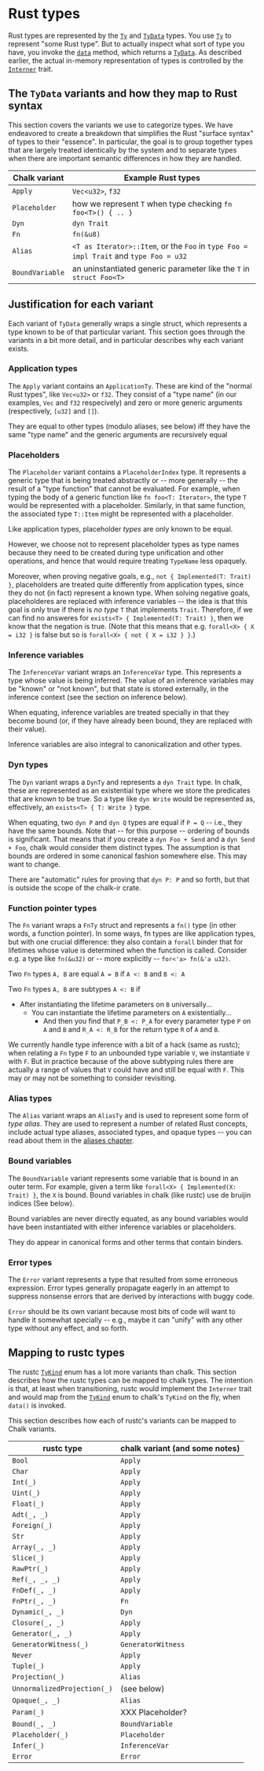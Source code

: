 # Rust types

Rust types are represented by the [`Ty`] and [`TyData`] types.
You use [`Ty`] to represent "some Rust type". But to actually inspect
what sort of type you have, you invoke the [`data`] method, which
returns a [`TyData`]. As described earlier, the actual in-memory
representation of types is controlled by the [`Interner`] trait.

[`Interner`]: http://rust-lang.github.io/chalk/chalk_ir/interner/trait.Interner.html
[`Ty`]: http://rust-lang.github.io/chalk/chalk_ir/struct.Ty.html
[`TyData`]: http://rust-lang.github.io/chalk/chalk_ir/enum.TyData.html
[`data`]: http://rust-lang.github.io/chalk/chalk_ir/struct.Ty.html#method.data

## The `TyData` variants and how they map to Rust syntax

This section covers the variants we use to categorize types. We have
endeavored to create a breakdown that simplifies the Rust "surface
syntax" of types to their "essence". In particular, the goal is to
group together types that are largely treated identically by the
system and to separate types when there are important semantic
differences in how they are handled.

| Chalk variant | Example Rust types |
| ------------- | ------------------ |
| `Apply` | `Vec<u32>`, `f32` |
| `Placeholder` | how we represent `T` when type checking `fn foo<T>() { .. }` |
| `Dyn` | `dyn Trait` |
| `Fn` | `fn(&u8)` |
| `Alias` | `<T as Iterator>::Item`, or the `Foo` in `type Foo = impl Trait` and `type Foo = u32` |
| `BoundVariable` | an uninstantiated generic parameter like the `T` in `struct Foo<T>` |

## Justification for each variant

Each variant of `TyData` generally wraps a single struct, which
represents a type known to be of that particular variant. This section
goes through the variants in a bit more detail, and in particular
describes why each variant exists.

### Application types

The `Apply` variant contains an `ApplicationTy`. These are kind of the
"normal Rust types", like `Vec<u32>` or `f32`. They consist of a "type
name" (in our examples, `Vec` and `f32` respecively) and zero or more
generic arguments (respectively, `[u32]` and `[]`).

They are equal to other types (modulo aliases, see below) iff they
have the same "type name" and the generic arguments are
recursively equal

### Placeholders

The `Placeholder` variant contains a `PlaceholderIndex` type. It
represents a generic type that is being treated abstractly or -- more
generally -- the result of a "type function" that cannot be
evaluated. For example, when typing the body of a generic function
like `fn foo<T: Iterator>`, the type `T` would be represented with a
placeholder. Similarly, in that same function, the associated type
`T::Item` might be represented with a placeholder.

Like application types, placeholder *types* are only known to be
equal.

However, we choose not to represent placeholder types as type names
because they need to be created during type unification and other
operations, and hence that would require treating `TypeName` less opaquely.

Moreover, when proving negative goals, e.g., `not { Implemented(T:
Trait) }`, placeholders are treated quite differently from application
types, since they do not (in fact) represent a known type. When
solving negative goals, placeholderes are replaced with inference
variables -- the idea is that this goal is only true if there is *no
type* `T` that implements `Trait`. Therefore, if we can find no
answeres for `exists<T> { Implemented(T: Trait) }`, then we know that
the negation is true. (Note that this means that e.g. `forall<X> { X =
i32 }` is false but so is `forall<X> { not { X = i32 } }`.)

### Inference variables

The `InferenceVar` variant wraps an `InferenceVar` type.  This
represents a type whose value is being inferred. The value of an
inference variables may be "known" or "not known", but that state is
stored externally, in the inference context (see the section on
inference below).

When equating, inference variables are treated specially in that they
become bound (or, if they have already been bound, they are replaced
with their value).

Inference variables are also integral to canonicalization and
other types.

### Dyn types

The `Dyn` variant wraps a `DynTy` and represents a `dyn Trait`
type. In chalk, these are represented as an existential type where we
store the predicates that are known to be true. So a type like `dyn
Write` would be represented as, effectively, an `exists<T> { T: Write
}` type.

When equating, two `dyn P` and `dyn Q` types are equal if `P = Q` --
i.e., they have the same bounds. Note that -- for this purpose --
ordering of bounds is significant. That means that if you create a
`dyn Foo + Send` and a `dyn Send + Foo`, chalk would consider them
distinct types. The assumption is that bounds are ordered in some
canonical fashion somewhere else. This may want to change.

There are "automatic" rules for proving that `dyn P: P` and so forth, but
that is outside the scope of the chalk-ir crate.

### Function pointer types

The `Fn` variant wraps a `FnTy` struct and represents a `fn()` type
(in other words, a function pointer). In some ways, fn types are like
application types, but with one crucial difference: they also contain
a `forall` binder that for lifetimes whose value is determined when
the function is called. Consider e.g. a type like `fn(&u32)` or --
more explicitly -- `for<'a> fn(&'a u32)`.

Two `Fn` types `A, B` are equal `A = B` if `A <: B` and `B <: A`

Two `Fn` types `A, B` are subtypes `A <: B` if

* After instantiating the lifetime parameters on `B` universally...
    * You can instantiate the lifetime parameters on `A` existentially...
        * And then you find that `P_B <: P_A` for every parameter type `P` on `A` and `B` and
          `R_A <: R_B` for the return type `R` of `A` and `B`.

We currently handle type inference with a bit of a hack (same as
rustc); when relating a `Fn` type `F` to an unbounded type
variable `V`, we instantiate `V` with `F`.  But in practice
because of the above subtyping rules there are actually a range of
values that `V` could have and still be equal with `F`. This may
or may not be something to consider revisiting.


### Alias types

The `Alias` variant wraps an `AliasTy` and is used to represent some form of *type
alias*. They are used to represent a number of related Rust concepts, include
actual type aliases, associated types, and opaque types -- you can read about
them in the [aliases chapter](./rust_types/alias.md).

### Bound variables

The `BoundVariable` variant represents some variable that is bound in
an outer term. For example, given a term like `forall<X> {
Implemented(X: Trait) }`, the `X` is bound. Bound variables in chalk
(like rustc) use de bruijin indices (See below).

Bound variables are never directly equated, as any bound variables would have
been instantiated with either inference variables or placeholders.

They do appear in canonical forms and other terms that contain binders.

### Error types

The `Error` variant represents a type that resulted from some
erroneous expression. Error types generally propagate eagerly in an
attempt to suppress nonsense errors that are derived by interactions
with buggy code.

`Error` should be its own variant because most bits of code will want
to handle it somewhat specially -- e.g., maybe it can "unify" with any
other type without any effect, and so forth.

## Mapping to rustc types

The rustc [`TyKind`] enum has a lot more variants than chalk. This
section describes how the rustc types can be mapped to chalk
types. The intention is that, at least when transitioning, rustc would
implement the `Interner` trait and would map from the [`TyKind`]
enum to chalk's `TyKind` on the fly, when `data()` is invoked.

[`TyKind`]: https://doc.rust-lang.org/nightly/nightly-rustc/rustc_middle/ty/enum.TyKind.html

This section describes how each of rustc's variants can be mapped to
Chalk variants.

| rustc type | chalk variant (and some notes) |
| ------------- | ------------------ |
| `Bool` | `Apply` |
| `Char` | `Apply` |
| `Int(_)` | `Apply` |
| `Uint(_)` | `Apply` |
| `Float(_)` | `Apply` |
| `Adt(_, _)` | `Apply` |
| `Foreign(_)` | `Apply` |
| `Str` | `Apply` |
| `Array(_, _)` | `Apply` |
| `Slice(_)` | `Apply` |
| `RawPtr(_)` | `Apply` |
| `Ref(_, _, _)` | `Apply` |
| `FnDef(_, _)` | `Apply` |
| `FnPtr(_, _)` | `Fn` |
| `Dynamic(_, _)` | `Dyn` |
| `Closure(_, _)` | `Apply` |
| `Generator(_, _)` | `Apply` |
| `GeneratorWitness(_)` | `GeneratorWitness` |
| `Never` | `Apply` |
| `Tuple(_)` | `Apply` |
| `Projection(_)` | `Alias` |
| `UnnormalizedProjection(_)` | (see below) |
| `Opaque(_, _)` | `Alias` |
| `Param(_)` | XXX Placeholder? |
| `Bound(_, _)` | `BoundVariable` |
| `Placeholder(_)` | `Placeholder` |
| `Infer(_)` | `InferenceVar` |
| `Error` | `Error` |
